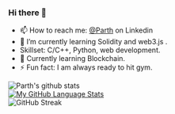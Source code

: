 ### Hi there 👋
- 📫 How to reach me: [@Parth](https://www.linkedin.com/in/parth-setia-437a5023a/)  on Linkedin
- 🌱 I’m currently learning Solidity and web3.js .
- Skillset: C/C++, Python, web development.
- 🔭 Currently learning Blockchain.
- ⚡ Fun fact: I am always ready to hit gym.

![Parth's github stats](https://github-readme-stats.vercel.app/api?username=parthsetia1&show_icons=true&count_private=true&theme=omni) 
<br>
  [![My GitHub Language Stats](https://github-readme-stats.vercel.app/api/top-langs/?username=parthsetia1&langs_count=5&theme=omni)]()
  <br>
![GitHub Streak](http://github-readme-streak-stats.herokuapp.com?user=parthsetia1&theme=omni)
 
<!--
**harshhvv/harshhvv** is a ✨ _special_ ✨ repository because its `README.md` (this file) appears on your GitHub profile.

Here are some ideas to get you started:

- 🔭 I’m currently working on ...
- 🌱 I’m currently learning ...
- 👯 I’m looking to collaborate on ...
- 🤔 I’m looking for help with ...
- 💬 Ask me about ...
- 📫 How to reach me: ...
- 😄 Pronouns: ...
- ⚡ Fun fact: ...
-->
